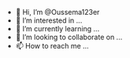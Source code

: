 - 👋 Hi, I’m @Oussema123er
- 👀 I’m interested in ...
- 🌱 I’m currently learning ...
- 💞️ I’m looking to collaborate on ...
- 📫 How to reach me ...

<!---
Oussema123er/Oussema123er is a ✨ special ✨ repository because its `README.md` (this file) appears on your GitHub profile.
You can click the Preview link to take a look at your changes.
--->
